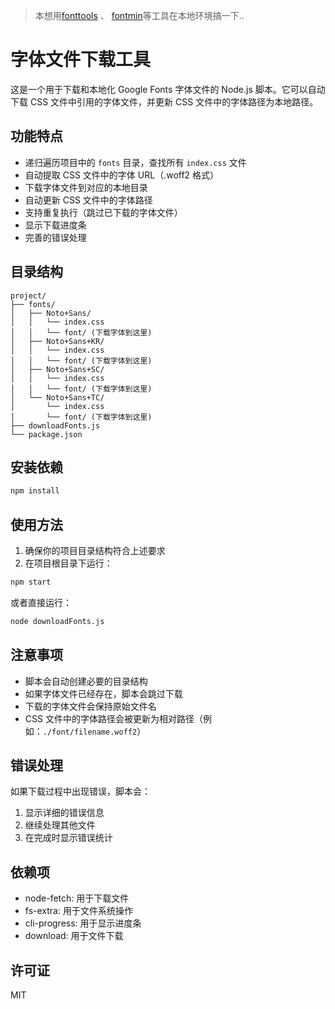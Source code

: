 > 本想用[fonttools](https://github.com/fonttools/fonttools) 、 [fontmin](https://github.com/ecomfe/fontmin)等工具在本地环境搞一下..


# 字体文件下载工具

这是一个用于下载和本地化 Google Fonts 字体文件的 Node.js 脚本。它可以自动下载 CSS 文件中引用的字体文件，并更新 CSS 文件中的字体路径为本地路径。

## 功能特点

- 递归遍历项目中的 `fonts` 目录，查找所有 `index.css` 文件
- 自动提取 CSS 文件中的字体 URL（.woff2 格式）
- 下载字体文件到对应的本地目录
- 自动更新 CSS 文件中的字体路径
- 支持重复执行（跳过已下载的字体文件）
- 显示下载进度条
- 完善的错误处理

## 目录结构

```
project/
├── fonts/
│   ├── Noto+Sans/
│   │   └── index.css
│   │   └── font/ (下载字体到这里)
│   ├── Noto+Sans+KR/
│   │   └── index.css
│   │   └── font/ (下载字体到这里)
│   ├── Noto+Sans+SC/
│   │   └── index.css
│   │   └── font/ (下载字体到这里)
│   └── Noto+Sans+TC/
│       └── index.css
│       └── font/ (下载字体到这里)
├── downloadFonts.js
└── package.json
```

## 安装依赖

```bash
npm install
```

## 使用方法

1. 确保你的项目目录结构符合上述要求
2. 在项目根目录下运行：

```bash
npm start
```

或者直接运行：

```bash
node downloadFonts.js
```

## 注意事项

- 脚本会自动创建必要的目录结构
- 如果字体文件已经存在，脚本会跳过下载
- 下载的字体文件会保持原始文件名
- CSS 文件中的字体路径会被更新为相对路径（例如：`./font/filename.woff2`）

## 错误处理

如果下载过程中出现错误，脚本会：
1. 显示详细的错误信息
2. 继续处理其他文件
3. 在完成时显示错误统计

## 依赖项

- node-fetch: 用于下载文件
- fs-extra: 用于文件系统操作
- cli-progress: 用于显示进度条
- download: 用于文件下载

## 许可证

MIT 